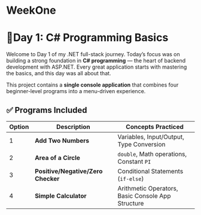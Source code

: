 # WeekOne

# 📅Day 1: C# Programming Basics

Welcome to Day 1 of my .NET full-stack journey.
Today’s focus was on building a strong foundation in **C# programming** — the heart of backend development with ASP.NET. 
Every great application starts with mastering the basics, and this day was all about that.

This project contains a **single console application** that combines four beginner-level programs into a menu-driven experience.


## ✅ Programs Included

| Option | Description                         | Concepts Practiced                                   |
|--------|-------------------------------------|------------------------------------------------------|
| 1️      | **Add Two Numbers**                 | Variables, Input/Output, Type Conversion             |
| 2️      | **Area of a Circle**                | `double`, Math operations, Constant `PI`             |
| 3️      | **Positive/Negative/Zero Checker**  | Conditional Statements (`if-else`)                   |
| 4️      | **Simple Calculator**               | Arithmetic Operators, Basic Console App Structure    |

